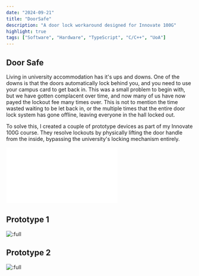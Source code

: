 ```yaml
---
date: "2024-09-21"
title: "DoorSafe"
description: "A door lock workaround designed for Innovate 100G"
highlight: true
tags: ["Software", "Hardware", "TypeScript", "C/C++", "UoA"]
---
```


<script>
    import MarkdownLink from "$md/MarkdownLink.svelte";
    import pdfURL from "./FullReport.pdf?url";
</script>

## Door Safe

Living in university accommodation has it's ups and downs. One of the downs is that the doors automatically lock behind you, and you need to use your campus card to get back in. This was a small problem to begin with, but we have gotten complacent over time, and now many of us have now payed the lockout fee many times over. This is not to mention the time wasted waiting to be let back in, or the multiple times that the entire door lock system has gone offline, leaving everyone in the hall locked out.

To solve this, I created a couple of prototype devices as part of my Innovate 100G course. They resolve lockouts by physically lifting the door handle from the inside, bypassing the university's locking mechanism entirely.


![DoorSafeReport.pdf](./FullReport.pdf)

## Prototype 1
![:full](./Prototype1/)
## Prototype 2
![:full](./Prototype2/)